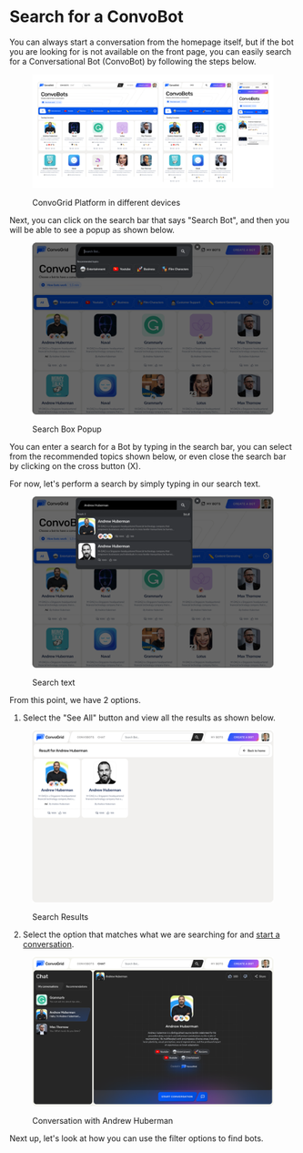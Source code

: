# Search for a ConvoBot

You can always start a conversation from the homepage itself, but if the bot you are looking for is not available on the front page, you can easily search for a Conversational Bot (ConvoBot)  by following the steps below.

<figure><img src="../../.gitbook/assets/image (4).png" alt=""><figcaption><p>ConvoGrid Platform in different devices</p></figcaption></figure>



Next, you can click on the search bar that says "Search Bot", and then you will be able to see a popup as shown below.

<figure><img src="../../.gitbook/assets/image (5).png" alt=""><figcaption><p>Search Box Popup</p></figcaption></figure>



You can enter a search for a Bot by typing in the search bar, you can select from the recommended topics shown below, or even close the search bar by clicking on the cross button (X).

For now, let's perform a search by simply typing in our search text.

<figure><img src="../../.gitbook/assets/image (6).png" alt=""><figcaption><p>Search text</p></figcaption></figure>

From this point, we have 2 options.

1. Select the "See All" button and view all the results as shown below.

<figure><img src="../../.gitbook/assets/image (7).png" alt=""><figcaption><p>Search Results</p></figcaption></figure>

2. Select the option that matches what we are searching for and [start a conversation](broken-reference).

<figure><img src="../../.gitbook/assets/image (10).png" alt=""><figcaption><p>Conversation with Andrew Huberman</p></figcaption></figure>



Next up, let's look at how you can use the filter options to find bots.

